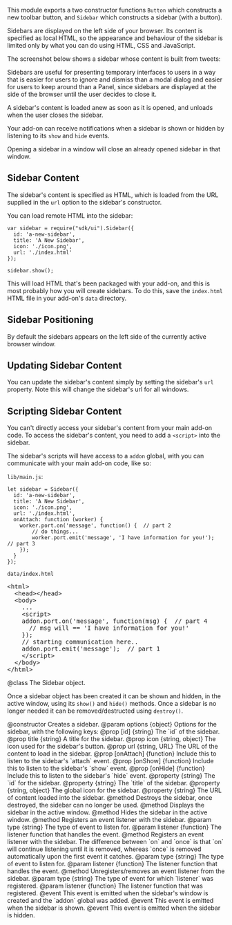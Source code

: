 <!-- This Source Code Form is subject to the terms of the Mozilla Public
   - License, v. 2.0. If a copy of the MPL was not distributed with this
   - file, You can obtain one at http://mozilla.org/MPL/2.0/. -->

<!-- contributed by Erik Vold [evold@mozilla.com] -->

This module exports a two constructor functions `Button` which constructs a
new toolbar button, and `Sidebar` which constructs a sidebar (with a button).

Sidebars are displayed on the left side of your browser. Its content is specified as
local HTML, so the appearance and behaviour of the sidebar
is limited only by what you can do using HTML, CSS and JavaScript.

The screenshot below shows a sidebar whose content is built from tweets:

<!-- add screen shot here -->

Sidebars are useful for presenting temporary interfaces to users in a way that is
easier for users to ignore and dismiss than a modal dialog
and easier for users to keep around than a Panel, since sidebars are
displayed at the side of the browser until the user decides to close it.

A sidebar's content is loaded anew as soon as it is opened, and unloads
when the user closes the sidebar.

Your add-on can receive notifications when a sidebar is shown or hidden by
listening to its `show` and `hide` events.

Opening a sidebar in a window will close an already opened sidebar in that window.

## Sidebar Content ##

The sidebar's content is specified as HTML, which is loaded from the URL
supplied in the `url` option to the sidebar's constructor.

You can load remote HTML into the sidebar:

    var sidebar = require("sdk/ui").Sidebar({
      id: 'a-new-sidebar',
      title: 'A New Sidebar',
      icon: './icon.png',
      url: './index.html'
    });

    sidebar.show();

This will load HTML that's been packaged with your add-on, and this is
most probably how you will create sidebars. To do this, save
the `index.html` HTML file in your add-on's `data` directory.

## Sidebar Positioning ##

By default the sidebars appears on the left side of the currently active browser window.


## Updating Sidebar Content ##

You can update the sidebar's content simply by setting the sidebar's `url`
property.  Note this will change the sidebar's url for all windows.

## Scripting Sidebar Content ##

You can't directly access your sidebar's content from your main add-on code.
To access the sidebar's content, you need to add a `<script>` into the sidebar.

The sidebar's scripts will have access to a `addon` global, with you can
communicate with your main add-on code, like so:

`lib/main.js`:

    let sidebar = Sidebar({
      id: 'a-new-sidebar',
      title: 'A New Sidebar',
      icon: './icon.png',
      url: './index.html',
      onAttach: function (worker) {
        worker.port.on('message', function() {  // part 2
            // do things...
            worker.port.emit('message', 'I have information for you!');  // part 3
        });
      }
    });

`data/index.html`

<pre class="brush: html">
&lt;html&gt;
  &lt;head&gt;&lt;/head&gt;
  &lt;body&gt;
    ...
    &lt;script&gt;
    addon.port.on('message', function(msg) {  // part 4
      // msg will == 'I have information for you!'
    });
    // starting communication here..
    addon.port.emit('message');  // part 1
    &lt;/script&gt;
  &lt;/body&gt;
&lt;/html&gt;
</pre>

<api name="Sidebar">
@class
The Sidebar object.

Once a sidebar object has been created it can be shown and hidden,
in the active window, using its
`show()` and `hide()` methods. Once a sidebar is no longer needed it can be
removed/destructed using `destroy()`.

<api name="Sidebar">
@constructor
Creates a sidebar.
@param options {object}
  Options for the sidebar, with the following keys:
  @prop [id] {string}
    The `id` of the sidebar.
  @prop title {string}
    A title for the sidebar.
  @prop icon {string, object}
    The icon used for the sidebar's button.
  @prop url {string, URL}
    The URL of the content to load in the sidebar.
  @prop [onAttach] {function}
    Include this to listen to the sidebar's `attach` event.
  @prop [onShow] {function}
    Include this to listen to the sidebar's `show` event.
  @prop [onHide] {function}
    Include this to listen to the sidebar's `hide` event.
</api>

<api name="id">
@property {string}
The `id` for the sidebar.
</api>

<api name="title">
@property {string}
The `title` of the sidebar.
</api>

<api name="icon">
@property {string, object}
The global icon for the sidebar.
</api>

<api name="url">
@property {string}
The URL of content loaded into the sidebar.
</api>

<api name="destroy">
@method
Destroys the sidebar, once destroyed, the sidebar can no longer be used.
</api>

<api name="show">
@method
Displays the sidebar in the active window.
</api>

<api name="hide">
@method
Hides the sidebar in the active window.
</api>

<api name="on">
@method
  Registers an event listener with the sidebar.
@param type {string}
  The type of event to listen for.
@param listener {function}
  The listener function that handles the event.
</api>

<api name="once">
@method
  Registers an event listener with the sidebar.
  The difference between `on` and `once` is that
  `on` will continue listening until it is
  removed, whereas `once` is removed automatically
  upon the first event it catches.
@param type {string}
  The type of event to listen for.
@param listener {function}
  The listener function that handles the event.
</api>

<api name="removeListener">
@method
  Unregisters/removes an event listener from the sidebar.
@param type {string}
  The type of event for which `listener` was registered.
@param listener {function}
  The listener function that was registered.
</api>

<api name="attach">
@event
This event is emitted when the sidebar's window
is created and the `addon` global was added.
</api>

<api name="show">
@event
This event is emitted when the sidebar is shown.
</api>

<api name="hide">
@event
This event is emitted when the sidebar is hidden.
</api>

</api>
